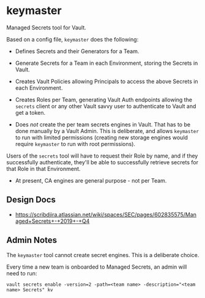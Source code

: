 # keymaster

Managed Secrets tool for Vault.

Based on a config file, `keymaster` does the following:

* Defines Secrets and their Generators for a Team.

* Generate Secrets for a Team in each Environment, storing the Secrets in Vault. 

* Creates Vault Policies allowing Principals to access the above Secrets in each Environment.

* Creates Roles per Team, generating Vault Auth endpoints allowing the `secrets` client or any other Vault savvy user to authenticate to Vault and get a token.

* Does *not* create the per team secrets engines in Vault.  That has to be done manually by a Vault Admin.  This is deliberate, and allows `keymaster` to run with limited permissions (creating new storage engines would require `keymaster` to run with root permissions).

Users of the `secrets` tool will have to request their Role by name, and if they successfully authenticate, they'll be able to successfully retrieve secrets for that Role in that Environment.

* At present, CA engines are general purpose - not per Team.

## Design Docs

* https://scribdjira.atlassian.net/wiki/spaces/SEC/pages/602835575/Managed+Secrets+-+2019+-+Q4

## Admin Notes

The `keymaster` tool cannot create secret engines.  This is a deliberate choice.

Every time a new team is onboarded to Managed Secrets, an admin will need to run:

    vault secrets enable -version=2 -path=<team name> -description="<team name> Secrets" kv
    
   